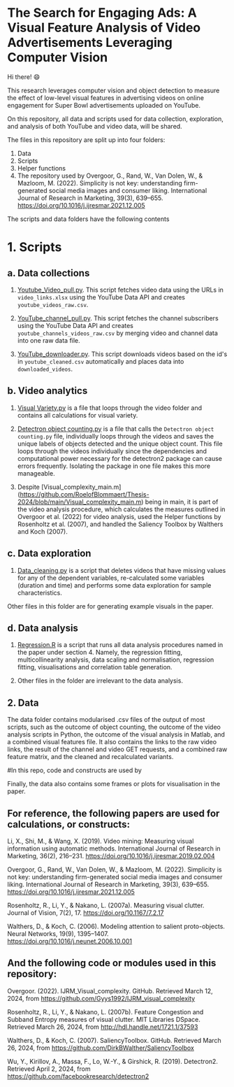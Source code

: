 # The Search for Engaging Ads: A Visual Feature Analysis of Video Advertisements Leveraging Computer Vision

Hi there! 😄

This research leverages computer vision and object detection to measure the effect of low-level visual features in advertising videos on online engagement for Super Bowl advertisements uploaded on YouTube. 

On this repository, all data and scripts used for data collection, exploration, and analysis of both YouTube and video data, will be shared.

The files in this repository are split up into four folders:
1. Data
2. Scripts
3. Helper functions
4. The repository used by ​‌‌‍‍​‍Overgoor, G., Rand, W., Van Dolen, W., & Mazloom, M. (2022). Simplicity is not key: understanding firm-generated social media images and consumer liking. International Journal of Research in Marketing, 39(3), 639–655. https://doi.org/10.1016/j.ijresmar.2021.12.005


The scripts and data folders have the following contents

# 1. Scripts

## a. Data collections
1. [Youtube_Video_pull.py](https://github.com/RoelofBlommaert/Thesis-2024/blob/main/Scripts/Data%20Collection/Youtube_Video_pull.py). This script fetches video data using the URLs in `video_links.xlsx`  using the YouTube Data API and creates `youtube_videos_raw.csv`.
  
2. [YouTube_channel_pull.py](https://github.com/RoelofBlommaert/Thesis-2024/blob/main/Scripts/Data%20Collection/YouTube_channel_pull.py). This script fetches the channel subscribers using the YouTube Data API and creates `youtube_channels_videos_raw.csv` by merging video and channel data into one raw data file.

3. [YouTube_downloader.py](https://github.com/RoelofBlommaert/Thesis-2024/blob/main/Scripts/Data%20Collection/Video_downloader.py). This script downloads videos based on the id's in `youtube_cleaned.csv` automatically and places data into `downloaded_videos`.

## b. Video analytics
1. [Visual Variety.py](https://github.com/RoelofBlommaert/Thesis-2024/blob/main/Scripts/Video%20Analytics/Video_functions.py) is a file that loops through the video folder and contains all calculations for visual variety.

2. [Detectron object counting.py](https://github.com/RoelofBlommaert/Thesis-2024/blob/main/Scripts/Video%20Analytics/Detectron%20object%20counting.py) is a file that calls the `Detectron object counting.py` file, individually loops through the videos and saves the unique labels of objects detected and the unique object count. This file loops through the videos individually since the dependencies and computational power necessary for the detectron2 package can cause errors frequently. Isolating the package in one file makes this more manageable.

3. Despite [Visual_complexity_main.m] (https://github.com/RoelofBlommaert/Thesis-2024/blob/main/Visual_complexity_main.m) being in main, it is part of the video analysis procedure, which calculates the measures outlined in Overgoor et al. (2022) for video analysis, used the Helper functions by Rosenholtz et al. (2007), and handled the Saliency Toolbox by Walthers and Koch (2007).


## c. Data exploration
1. [Data_cleaning.py](https://github.com/RoelofBlommaert/Thesis-2024/blob/main/Scripts/Data%20Exploration/Data_cleaning.py) is a script that deletes videos that have missing values for any of the dependent variables, re-calculated some variables (duration and time) and performs some data exploration for sample characteristics.

Other files in this folder are for generating example visuals in the paper.

## d. Data analysis
1. [Regression.R](https://github.com/RoelofBlommaert/Thesis-2024/blob/main/Scripts/Data%20Analysis/Regression.R) is a script that runs all data analysis procedures named in the paper under section 4. Namely, the regression fitting, multicollinearity analysis, data scaling and normalisation, regression fitting, visualisations and correlation table generation.

2. Other files in the folder are irrelevant to the data analysis.

## 2. Data

The data folder contains modularised .csv files of the output of most scripts, such as the outcome of object counting, the outcome of the video analysis scripts in Python, the outcome of the visual analysis in Matlab, and a combined visual features file. It also contains the links to the raw video links, the result of the channel and video GET requests, and a combined raw feature matrix, and the cleaned and recalculated variants.

#In this repo, code and constructs are used by

Finally, the data also contains some frames or plots for visualisation in the paper. 

## For reference, the following papers are used for calculations, or constructs:

Li, X., Shi, M., & Wang, X. (2019). Video mining: Measuring visual information using automatic methods. International Journal of Research in Marketing, 36(2), 216–231. https://doi.org/10.1016/j.ijresmar.2019.02.004

​‌‌‍‍​‍Overgoor, G., Rand, W., Van Dolen, W., & Mazloom, M. (2022). Simplicity is not key: understanding firm-generated social media images and consumer liking. International Journal of Research in Marketing, 39(3), 639–655. https://doi.org/10.1016/j.ijresmar.2021.12.005

Rosenholtz, R., Li, Y., & Nakano, L. (2007a). Measuring visual clutter. Journal of Vision, 7(2), 17. https://doi.org/10.1167/7.2.17

Walthers, D., & Koch, C. (2006). Modeling attention to salient proto-objects. Neural Networks, 19(9), 1395–1407. https://doi.org/10.1016/j.neunet.2006.10.001

## And the following code or modules used in this repository:
Overgoor. (2022). IJRM_Visual_complexity. GitHub. Retrieved March 12, 2024, from https://github.com/Gyys1992/IJRM_visual_complexity

Rosenholtz, R., Li, Y., & Nakano, L. (2007b). Feature Congestion and Subband Entropy measures of visual clutter. MIT Libraries DSpace. Retrieved March 26, 2024, from http://hdl.handle.net/1721.1/37593

Walthers, D., & Koch, C. (2007). SaliencyToolbox. GitHub. Retrieved March 26, 2024, from https://github.com/DirkBWalther/SaliencyToolbox

Wu, Y., Kirillov, A., Massa, F., Lo, W.-Y., & Girshick, R. (2019). Detectron2. Retrieved April 2, 2024, from https://github.com/facebookresearch/detectron2

